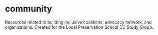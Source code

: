 # community
Resources related to building inclusive coalitions, advocacy network, and organizations. Created for the Local Preservation School DC Study Group.
